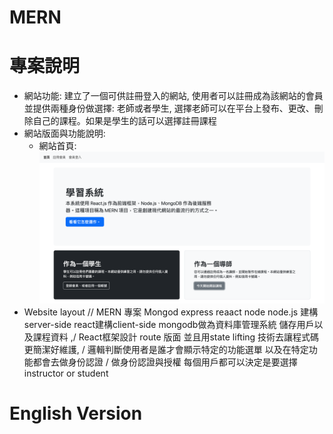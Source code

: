 # MERN
# 專案說明
* 網站功能: 建立了一個可供註冊登入的網站, 使用者可以註冊成為該網站的會員並提供兩種身份做選擇: 老師或者學生, 選擇老師可以在平台上發布、更改、刪除自己的課程。如果是學生的話可以選擇註冊課程
* 網站版面與功能說明:
  * 網站首頁: ![image](https://github.com/nickchen111/MERN/blob/main/img/%E7%B6%B2%E7%AB%99%E9%A6%96%E9%A0%81.png)
* Website layout
// MERN 專案 Mongod  express reaact node node.js 建構server-side react建構client-side mongodb做為資料庫管理系統 儲存用戶以及課程資料 ,/ React框架設計 route 版面 並且用state lifting 技術去讓程式碼更簡潔好維護, / 邏輯判斷使用者是誰才會顯示特定的功能選單 以及在特定功能都會去做身份認證 / 做身份認證與授權 每個用戶都可以決定是要選擇instructor or student

# English Version
